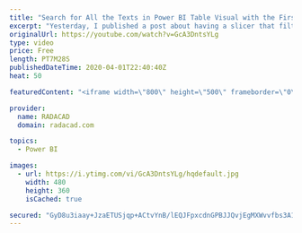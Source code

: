 ```yaml
---
title: "Search for All the Texts in Power BI Table Visual with the First Three Characters Selected in Slicer"
excerpt: "Yesterday, I published a post about having a slicer that filters the rows in a table visual in Power BI that contains the characters from that slicer. A friend asked me what if we want to search for the first few characters? that means selecting the first character, then seeing all the possible second"
originalUrl: https://youtube.com/watch?v=GcA3DntsYLg
type: video
price: Free
length: PT7M28S
publishedDateTime: 2020-04-01T22:40:40Z
heat: 50

featuredContent: "<iframe width=\"800\" height=\"500\" frameborder=\"0\" src=\"https://www.youtube.com/embed/GcA3DntsYLg\" allow=\"accelerometer; autoplay; encrypted-media; gyroscope; picture-in-picture\" allowfullscreen></iframe>"

provider:
  name: RADACAD
  domain: radacad.com

topics:
  - Power BI

images:
  - url: https://i.ytimg.com/vi/GcA3DntsYLg/hqdefault.jpg
    width: 480
    height: 360
    isCached: true

secured: "GyD8u3iaay+JzaETUSjqp+ACtvYnB/lEQJFpxcdnGPBJJQvjEgMXWvvfbs3A1bioluptq3HZ3QaPqEL18QzrNuGMS4A55vZ1ddlK3fYtoDVdVGhMxnrDhBf6LUhmYPsNaYghlAtCT/8Wzhw/oV1Y5JPTMbCFid62QYtns6cZCLWJnTXhHbnhQLa4nwGXMytc5delWFGbAGaIVRMciczOezzXv+fmXwvsvVITBQgS5/vynoszVnkaNi6phHwgp+KEAtzkfaRCXbJ+ZFhc+3o0eN4xXPrVNj8O3Rzmckn3diSuuMpn2AhJ1QV6TjKTjK0eg4RY4iXBvpz0pUTDPqUFHHgF6lf6p1ODhvuxqS+r+iQNkri63MUOxVZuMstZMgsknaao79Eh0KQWNbmrpj5CgHB09PjEYNFlqkHEstXBbHM=;UsjDMg1nWhF53YBBCkoIdw=="
---
```


